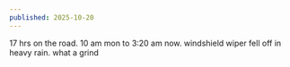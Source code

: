 ```yaml
---
published: 2025-10-20
---
```


17 hrs on the road. 10 am mon to 3:20 am now. windshield wiper fell off in heavy rain. what a grind
